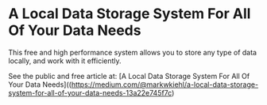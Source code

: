 # A Local Data Storage System For All Of Your Data Needs
This free and high performance system allows you to store any type of data locally, and work with it efficiently.

See the public and free article at: 
[A Local Data Storage System For All Of Your Data Needs]((https://medium.com/@markwkiehl/a-local-data-storage-system-for-all-of-your-data-needs-13a22e745f7c)
